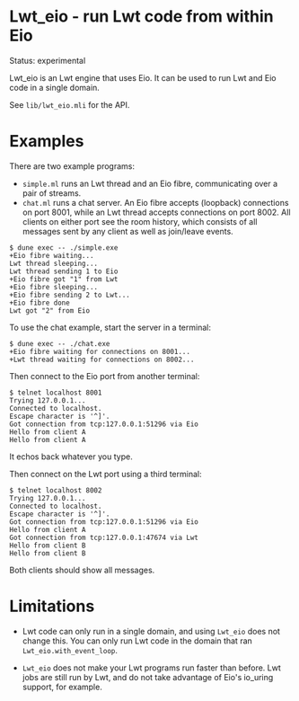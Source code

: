 # Lwt_eio - run Lwt code from within Eio

Status: experimental

Lwt_eio is an Lwt engine that uses Eio.
It can be used to run Lwt and Eio code in a single domain.

See `lib/lwt_eio.mli` for the API.

# Examples

There are two example programs:

- `simple.ml` runs an Lwt thread and an Eio fibre, communicating over a pair of streams.
- `chat.ml` runs a chat server.
  An Eio fibre accepts (loopback) connections on port 8001, while an Lwt thread accepts connections on port 8002.
  All clients on either port see the room history, which consists of all messages sent by any client as well as join/leave events.

```
$ dune exec -- ./simple.exe
+Eio fibre waiting...
Lwt thread sleeping...
Lwt thread sending 1 to Eio
+Eio fibre got "1" from Lwt
+Eio fibre sleeping...
+Eio fibre sending 2 to Lwt...
+Eio fibre done
Lwt got "2" from Eio
```

To use the chat example, start the server in a terminal:

```
$ dune exec -- ./chat.exe
+Eio fibre waiting for connections on 8001...
+Lwt thread waiting for connections on 8002...
```

Then connect to the Eio port from another terminal:

```
$ telnet localhost 8001
Trying 127.0.0.1...
Connected to localhost.
Escape character is '^]'.
Got connection from tcp:127.0.0.1:51296 via Eio
Hello from client A
Hello from client A
```

It echos back whatever you type.

Then connect on the Lwt port using a third terminal:

```
$ telnet localhost 8002
Trying 127.0.0.1...
Connected to localhost.
Escape character is '^]'.
Got connection from tcp:127.0.0.1:51296 via Eio
Hello from client A
Got connection from tcp:127.0.0.1:47674 via Lwt
Hello from client B
Hello from client B
```

Both clients should show all messages.

# Limitations

- Lwt code can only run in a single domain, and using `Lwt_eio` does not change this.
  You can only run Lwt code in the domain that ran `Lwt_eio.with_event_loop`.

- `Lwt_eio` does not make your Lwt programs run faster than before.
  Lwt jobs are still run by Lwt, and do not take advantage of Eio's io_uring support, for example.
